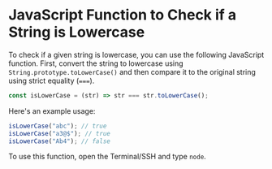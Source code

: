 # JavaScript Function to Check if a String is Lowercase

To check if a given string is lowercase, you can use the following JavaScript function. First, convert the string to lowercase using `String.prototype.toLowerCase()` and then compare it to the original string using strict equality (`===`).

```js
const isLowerCase = (str) => str === str.toLowerCase();
```

Here's an example usage:

```js
isLowerCase("abc"); // true
isLowerCase("a3@$"); // true
isLowerCase("Ab4"); // false
```

To use this function, open the Terminal/SSH and type `node`.
